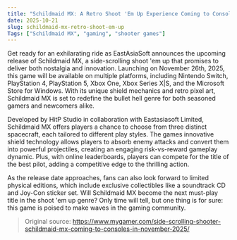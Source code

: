 ```yaml
---
title: "Schildmaid MX: A Retro Shoot 'Em Up Experience Coming to Consoles"
date: 2025-10-21
slug: schildmaid-mx-retro-shoot-em-up
Tags: ["Schildmaid MX", "gaming", "shooter games"]
---
```


Get ready for an exhilarating ride as EastAsiaSoft announces the upcoming release of Schildmaid MX, a side-scrolling shoot 'em up that promises to deliver both nostalgia and innovation. Launching on November 26th, 2025, this game will be available on multiple platforms, including Nintendo Switch, PlayStation 4, PlayStation 5, Xbox One, Xbox Series X|S, and the Microsoft Store for Windows. With its unique shield mechanics and retro pixel art, Schildmaid MX is set to redefine the bullet hell genre for both seasoned gamers and newcomers alike.

Developed by HitP Studio in collaboration with Eastasiasoft Limited, Schildmaid MX offers players a chance to choose from three distinct spacecraft, each tailored to different play styles. The games innovative shield technology allows players to absorb enemy attacks and convert them into powerful projectiles, creating an engaging risk-vs-reward gameplay dynamic. Plus, with online leaderboards, players can compete for the title of the best pilot, adding a competitive edge to the thrilling action.

As the release date approaches, fans can also look forward to limited physical editions, which include exclusive collectibles like a soundtrack CD and Joy-Con sticker set. Will Schildmaid MX become the next must-play title in the shoot 'em up genre? Only time will tell, but one thing is for sure: this game is poised to make waves in the gaming community.

> Original source: https://www.mygamer.com/side-scrolling-shooter-schildmaid-mx-coming-to-consoles-in-november-2025/